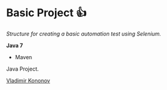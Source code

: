 # Basic Project :+1:

*Structure for creating a basic automation test using Selenium.*

**Java 7**

* Maven

Java Project.

[Vladimir Kononov](https://github.com/vladimirkononov/)